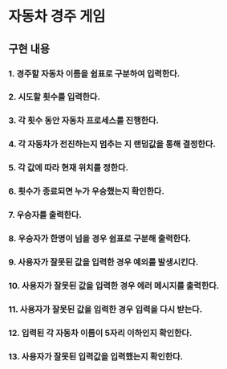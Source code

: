 # 자동차 경주 게임
## 구현 내용

### 1. 경주할 자동차 이름을 쉼표로 구분하여 입력한다.
### 2. 시도할 횟수를 입력한다.
### 3. 각 횟수 동안 자동차 프로세스를 진행한다.
### 4. 각 자동차가 전진하는지 멈추는 지 랜덤값을 통해 결정한다.
### 5. 각 값에 따라 현재 위치를 정한다.
### 6. 횟수가 종료되면 누가 우승했는지 확인한다.
### 7. 우승자를 출력한다.
### 8. 우승자가 한명이 넘을 경우 쉼표로 구분해 출력한다.
### 9. 사용자가 잘못된 값을 입력한 경우 예외를 발생시킨다.
### 10. 사용자가 잘못된 값을 입력한 경우 에러 메시지를 출력한다.
### 11. 사용자가 잘못된 값을 입력한 경우 입력을 다시 받는다.
### 12. 입력된 각 자동차 이름이 5자리 이하인지 확인한다.
### 13. 사용자가 잘못된 입력값을 입력했는지 확인한다.